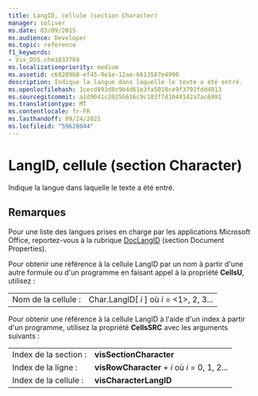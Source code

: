 ```yaml
---
title: LangID, cellule (section Character)
manager: soliver
ms.date: 03/09/2015
ms.audience: Developer
ms.topic: reference
f1_keywords:
- Vis_DSS.chm1033769
ms.localizationpriority: medium
ms.assetid: c68289b8-ef45-9e1e-12ae-6613587e4990
description: Indique la langue dans laquelle le texte a été entré.
ms.openlocfilehash: 1cecd893d8c9b4d61e3fa5018ce9f3791fdd4913
ms.sourcegitcommit: a1d9041c20256616c9c183f7d1049142a7ac6991
ms.translationtype: MT
ms.contentlocale: fr-FR
ms.lasthandoff: 09/24/2021
ms.locfileid: "59628044"
---
```

# <a name="langid-cell-character-section"></a>LangID, cellule (section Character)

Indique la langue dans laquelle le texte a été entré. 
  
## <a name="remarks"></a>Remarques

Pour une liste des langues prises en charge par les applications Microsoft Office, reportez-vous à la rubrique [DocLangID](doclangid-cell-document-properties-section.md) (section Document Properties). 
  
Pour obtenir une référence à la cellule LangID par un nom à partir d'une autre formule ou d'un programme en faisant appel à la propriété **CellsU**, utilisez : 
  
|||
|:-----|:-----|
| Nom de la cellule :  <br/> | Char.LangID[  *i*  ] où  *i*  = <1>, 2, 3...  <br/> |
   
Pour obtenir une référence à la cellule LangID à l'aide d'un index à partir d'un programme, utilisez la propriété **CellsSRC** avec les arguments suivants : 
  
|||
|:-----|:-----|
| Index de la section :  <br/> |**visSectionCharacter** <br/> |
| Index de la ligne :  <br/> |**visRowCharacter**  +   *i* où *i* = 0, 1, 2...  <br/> |
| Index de la cellule :  <br/> |**visCharacterLangID** <br/> |
   

